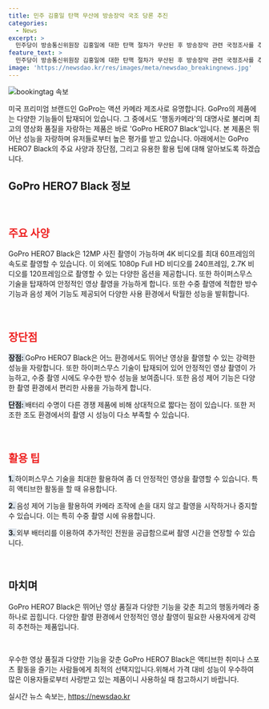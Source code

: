 ```yaml
---
title: 민주 김홍일 탄핵 무산에 방송장악 국조 당론 추진
categories:
  - News
excerpt: >
  민주당이 방송통신위원장 김홍일에 대한 탄핵 절차가 무산된 후 방송장악 관련 국정조사를 추진하기로 했다고 밝혔습니다. 윤종군 원내대변인은 국회 차원의 조사가 완전히 막힌 것이 아니라 국회의 권한을 행사할 수 있는 방법을 찾겠다고 언급했습니다. 또한, 김 전 위원장에 대한 탄핵안이 불가능해진 상황에서 방송장악 관련 국정조사가 당론으로 채택되었으며, 김 전 위원장에 대한 도주 등 불법 행위에 대한 경고도 내리고 있습니다.
feature_text: >
  민주당이 방송통신위원장 김홍일에 대한 탄핵 절차가 무산된 후 방송장악 관련 국정조사를 추진하기로 했다고 밝혔습니다. 윤종군 원내대변인은 국회 차원의 조사가 완전히 막힌 것이 아니라 국회의 권한을 행사할 수 있는 방법을 찾겠다고 언급했습니다. 또한, 김 전 위원장에 대한 탄핵안이 불가능해진 상황에서 방송장악 관련 국정조사가 당론으로 채택되었으며, 김 전 위원장에 대한 도주 등 불법 행위에 대한 경고도 내리고 있습니다.
image: 'https://newsdao.kr/res/images/meta/newsdao_breakingnews.jpg'
---
```


<p><img src="https://newsdao.kr/res/images/meta/newsdao_breakingnews.jpg" alt="bookingtag 속보" /></p>

<p>미국 프리미엄 브랜드인 GoPro는 액션 카메라 제조사로 유명합니다. GoPro의 제품에는 다양한 기능들이 탑재되어 있습니다. 그 중에서도 '행동카메라'의 대명사로 불리며 최고의 영상화 품질을 자랑하는 제품은 바로 'GoPro HERO7 Black'입니다. 본 제품은 뛰어난 성능을 자랑하며 유저들로부터 높은 평가를 받고 있습니다. 아래에서는 GoPro HERO7 Black의 주요 사양과 장단점, 그리고 유용한 활용 팁에 대해 알아보도록 하겠습니다.</p>

<h2 data-ke-size="size26">GoPro HERO7 Black 정보</h2>

<p data-ke-size="size16">&nbsp;</p>

<h2 data-ke-size="size24"><b><span style="color: #ee2323;">주요 사양</span></b></h2>

<p data-ke-size="size16">GoPro HERO7 Black은 12MP 사진 촬영이 가능하며 4K 비디오를 최대 60프레임의 속도로 촬영할 수 있습니다. 이 외에도 1080p Full HD 비디오를 240프레임, 2.7K 비디오를 120프레임으로 촬영할 수 있는 다양한 옵션을 제공합니다. 또한 하이퍼스무스 기술을 탑재하여 안정적인 영상 촬영을 가능하게 합니다. 또한 수중 촬영에 적합한 방수 기능과 음성 제어 기능도 제공되어 다양한 사용 환경에서 탁월한 성능을 발휘합니다.</p>

<p data-ke-size="size16">&nbsp;</p>

<h2 data-ke-size="size24"><b><span style="color: #ee2323;">장단점</span></b></h2>

<p data-ke-size="size16"><b><span style="background-color: #21538527;">장점: </span></b>GoPro HERO7 Black은 어느 환경에서도 뛰어난 영상을 촬영할 수 있는 강력한 성능을 자랑합니다. 또한 하이퍼스무스 기술이 탑재되어 있어 안정적인 영상 촬영이 가능하고, 수중 촬영 시에도 우수한 방수 성능을 보여줍니다. 또한 음성 제어 기능은 다양한 촬영 환경에서 편리한 사용을 가능하게 합니다.</p>

<p data-ke-size="size16"><b><span style="background-color: #21538527;">단점: </span></b>배터리 수명이 다른 경쟁 제품에 비해 상대적으로 짧다는 점이 있습니다. 또한 저조한 조도 환경에서의 촬영 시 성능이 다소 부족할 수 있습니다.</p>

<p data-ke-size="size16">&nbsp;</p>

<h2 data-ke-size="size24"><b><span style="color: #ee2323;">활용 팁</span></b></h2>

<p data-ke-size="size16"><b><span style="background-color: #21538527;">1. </span></b>하이퍼스무스 기술을 최대한 활용하여 좀 더 안정적인 영상을 촬영할 수 있습니다. 특히 액티브한 활동을 할 때 유용합니다.</p>

<p data-ke-size="size16"><b><span style="background-color: #21538527;">2. </span></b>음성 제어 기능을 활용하여 카메라 조작에 손을 대지 않고 촬영을 시작하거나 중지할 수 있습니다. 이는 특히 수중 촬영 시에 유용합니다.</p>

<p data-ke-size="size16"><b><span style="background-color: #21538527;">3. </span></b>외부 배터리를 이용하여 추가적인 전원을 공급함으로써 촬영 시간을 연장할 수 있습니다.</p>

<p data-ke-size="size16">&nbsp;</p>

<h2 data-ke-size="size24">마치며</h2>

<p data-ke-size="size16">GoPro HERO7 Black은 뛰어난 영상 품질과 다양한 기능을 갖춘 최고의 행동카메라 중 하나로 꼽힙니다. 다양한 촬영 환경에서 안정적인 영상 촬영이 필요한 사용자에게 강력히 추천하는 제품입니다.</p>

<p data-ke-size="size16">&nbsp;</p>

<p>우수한 영상 품질과 다양한 기능을 갖춘 GoPro HERO7 Black은 액티브한 취미나 스포츠 활동을 즐기는 사람들에게 최적의 선택지입니다.위해서 가격 대비 성능이 우수하여 많은 이용자들로부터 사랑받고 있는 제품이니 사용하실 때 참고하시기 바랍니다.</p>
실시간 뉴스 속보는, <a href="https://newsdao.kr" rel="dofollow">https://newsdao.kr</a>


